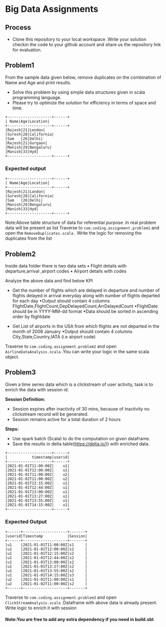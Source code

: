 # Big Data Assignments
## Process  

- Clone this repository to your local workspace .Write your solution checkin the code 
  to your github account and share us the repository link for evaluation.
  
## Problem1

From the sample data given below, remove duplicates on the combination of Name and Age and print results. 

- Solve this problem by using simple data structures given in scala programming language.
- Please try to optimize the solution for efficiency in terms of space and time.


```
+--------------------+------+
| Name|Age|Location|
+--------------------+------+
|Rajesh|21|London|
|Suresh|28|California|
|Sam   |26|Delhi|
|Rajesh|21|Gurgaon|
|Manish|29|Bengaluru|
|Manish|33|Hyd|
+--------------------+------+
```

### Expected output
```
+--------------------+------+
| Name|Age|Location|
+--------------------+------+
|Rajesh|21|London|
|Suresh|28|California|
|Sam   |26|Delhi|
|Manish|29|Bengaluru|
|Manish|33|Hyd|
+--------------------+------+
```
Note:Above table structure of data for referential purpose .In real problem data will be present as list
Traverse to ```com.coding.assignment.problem1``` and open the  ```RemoveDuplicates.scala``` . 
Write the logic for removing the duplicates from the list

## Problem2

Inside data folder there is two data sets
• Flight details with departure,arrival ,airport codes 
• Airport details with codes

Analyze the above data and find below KPI
- Get the number of flights  which are delayed  in departure  and number of flights delayed in arrival everyday along with
  number of flights  departed  for each day
    •Output should contain 4 columns  FlightDate,FlightCount,DepDelayedCount,ArrDelayedCount
    •FlightDate should be in YYYY-MM-dd format
    •Data should be sorted in ascending order  by flightdate
  
- Get List of airports in the USA  from which flights are not departed in the month  of  2008 January
  •Output should contain 4 columns  City,State,Country,IATA (i.e airport code)
  
Traverse to ```com.coding.assignment.problem2``` and open  ```AirlineDataAnalysis.scala``` .You can write your logic in the same scala object.

  
## Problem3

Given a time series data which is a clickstream of user activity, task is to enrich the data with session id.

**Session Definition:**
- Session expires after inactivity of 30 mins, because of inactivity no clickstream record will be generated.
- Session remains active for a total duration of 2 hours

**Steps:**
- Use spark batch (Scala) to do the computation on given dataframe.
- Save the results in delta table(https://delta.io/)) with enriched data.



```
+--------------------+------+
|           timestamp|userid|
+--------------------+------+
|2021-01-01T11:00:00Z|    u1|
|2021-01-01T12:00:00Z|    u1|
|2021-01-01T11:00:00Z|    u2|
|2021-01-02T11:00:00Z|    u2|
|2021-01-01T12:15:00Z|    u1|
|2021-01-01T12:44:00Z|    u1|
|2021-01-01T13:00:00Z|    u1|
|2021-01-01T13:27:00Z|    u1|
|2021-01-01T13:55:00Z|    u1|
|2021-01-01T14:15:00Z|    u1|
+--------------------+------+
```
### Expected Output
```
+------+--------------------+-------+
|userid|Timestamp           |Session|
+------+--------------------+-------+
|u1    |2021-01-01T11:00:00Z|s1     |
|u1    |2021-01-01T12:00:00Z|s2     |
|u1    |2021-01-01T12:15:00Z|s2     |
|u1    |2021-01-01T12:44:00Z|s2     |
|u1    |2021-01-01T13:00:00Z|s2     |
|u1    |2021-01-01T13:27:00Z|s2     |
|u1    |2021-01-01T13:55:00Z|s2     |
|u1    |2021-01-01T14:15:00Z|s3     |
|u2    |2021-01-01T11:00:00Z|s1     |
|u2    |2021-01-02T11:00:00Z|s2     |
+------+--------------------+-------+
```

Traverse to ```com.coding.assignment.problem3``` and open ```ClickStreamAnalysis.scala``` .Dataframe with above data is already present.
Write logic to enrich it with session

#### Note:You are free to add any extra dependency if you need in build.sbt

